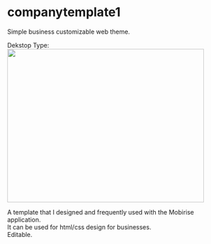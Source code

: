 # companytemplate1
Simple business customizable web theme. <br>

Dekstop Type: <br>
<img src ="https://user-images.githubusercontent.com/81925511/168594554-e6ff7aa1-af20-445f-a97c-20d385d166d0.PNG" width="450" height="350"/><br>

A template that I designed and frequently used with the Mobirise application.<br>
It can be used for html/css design for businesses. <br>
Editable.
